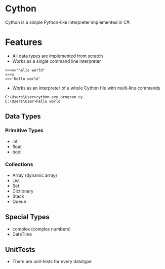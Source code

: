 # Cython

Cython is a simple Python-like interpreter implemented in C#.

# Features
- All data types are implemented from scratch 
 - Works as a single command line interpreter
 ```
 >>>x="hello world"
 >>>x
 >>>'hello world'
  ```
  - Works as an interpreter of a whole Cython file with multi-line commands
  ```
  C:\Users\User>cython.exe program.cy
  C:\Users\User>hello world
  ```

## Data Types
### Primitive Types
- int
- float
- bool
### Collections
- Array (dynamic array)
- List
- Set
- Dictionary
- Stack
- Queue

## Special Types
- complex (complex numbers)
- DateTime

## UnitTests
- There are unit-tests for every datatype



